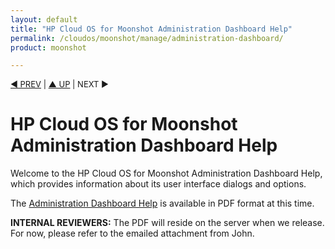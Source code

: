```yaml
---
layout: default
title: "HP Cloud OS for Moonshot Administration Dashboard Help"
permalink: /cloudos/moonshot/manage/administration-dashboard/
product: moonshot

---
```




<script> 

function PageRefresh { 
onLoad="window.refresh"
}

PageRefresh();

</script>


<p style="font-size: small;"> <a href="/cloudos/moonshot/manage/">&#9664; PREV</a> | <a href="/cloudos/moonshot/manage/">&#9650; UP</a> | NEXT &#9654; </p>

# HP Cloud OS for Moonshot Administration Dashboard Help

Welcome to the HP Cloud OS for Moonshot Administration Dashboard Help, which provides information about its user interface dialogs and options.

The <a href="http://docs.hpcloud.com/cloudos/moonshot/pdf/HP-Cloud-OS-Administration-Dashboard-Help.pdf">Administration Dashboard Help</a> is available in PDF format at this time.  

**INTERNAL REVIEWERS:** The PDF will reside on the server when we release. For now, please refer to the emailed attachment from John.

<!--

* [Before You Begin with the Administration Dashboard Help](/cloudos/moonshot/manage/administration-dashboard/before-you-begin/)

* [Welcome to the HP Cloud OS for Moonshot Administration Dashboard](/cloudos/moonshot/manage/administration-dashboard/welcome/)

* [Getting Started with the Administration Dashboard](/cloudos/moonshot/manage/administration-dashboard/getting-started/)

* [Topology Designs](/cloudos/moonshot/manage/administration-dashboard/topology-designs/)

* [Administration Dashboard Tasks by Role](/cloudos/moonshot/manage/administration-dashboard/tasks-by-role/)

* [Administration Dashboard Tasks by Tab](/cloudos/moonshot/manage/administration-dashboard/tasks-by-tab/)

--> 

